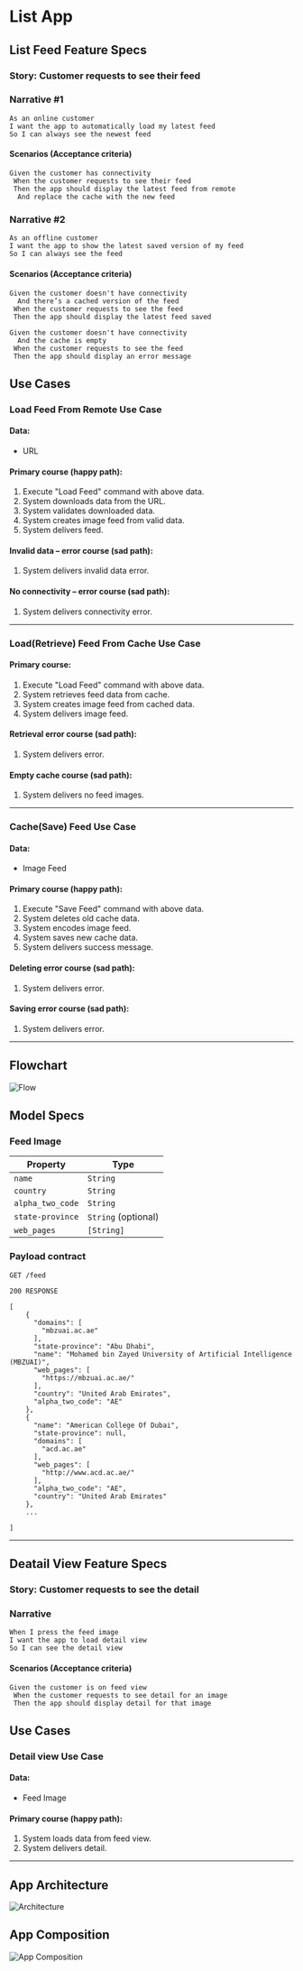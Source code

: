 # List App



## List Feed Feature Specs

### Story: Customer requests to see their feed

### Narrative #1

```
As an online customer
I want the app to automatically load my latest feed
So I can always see the newest feed
```

#### Scenarios (Acceptance criteria)

```
Given the customer has connectivity
 When the customer requests to see their feed
 Then the app should display the latest feed from remote
  And replace the cache with the new feed
```

### Narrative #2

```
As an offline customer
I want the app to show the latest saved version of my feed
So I can always see the feed
```

#### Scenarios (Acceptance criteria)

```
Given the customer doesn't have connectivity
  And there’s a cached version of the feed
 When the customer requests to see the feed
 Then the app should display the latest feed saved

Given the customer doesn't have connectivity
  And the cache is empty
 When the customer requests to see the feed
 Then the app should display an error message
```

## Use Cases

### Load Feed From Remote Use Case

#### Data:
- URL

#### Primary course (happy path):
1. Execute "Load Feed" command with above data.
2. System downloads data from the URL.
3. System validates downloaded data.
4. System creates image feed from valid data.
5. System delivers feed.

#### Invalid data – error course (sad path):
1. System delivers invalid data error.

#### No connectivity – error course (sad path):
1. System delivers connectivity error.

---

### Load(Retrieve) Feed From Cache Use Case

#### Primary course:
1. Execute "Load Feed" command with above data.
2. System retrieves feed data from cache.
4. System creates image feed from cached data.
5. System delivers image feed.

#### Retrieval error course (sad path):
1. System delivers error.

#### Empty cache course (sad path): 
1. System delivers no feed images.

---

### Cache(Save) Feed Use Case

#### Data:
- Image Feed

#### Primary course (happy path):
1. Execute "Save Feed" command with above data.
2. System deletes old cache data.
3. System encodes image feed.
5. System saves new cache data.
6. System delivers success message.

#### Deleting error course (sad path):
1. System delivers error.

#### Saving error course (sad path):
1. System delivers error.

---

## Flowchart

![Flow](https://github.com/afsalkp007/ListApp/assets/23147303/db817174-4f3e-4d24-af2a-492531d52dbf)

## Model Specs

### Feed Image

| Property        | Type                |
|-----------------|---------------------|
| `name`          | `String`            |
| `country`       | `String`            |
| `alpha_two_code`| `String`            |
| `state-province`| `String` (optional) |
| `web_pages`     | `[String]`          |

### Payload contract

```
GET /feed

200 RESPONSE

[
    {
      "domains": [
        "mbzuai.ac.ae"
      ],
      "state-province": "Abu Dhabi",
      "name": "Mohamed bin Zayed University of Artificial Intelligence (MBZUAI)",
      "web_pages": [
        "https://mbzuai.ac.ae/"
      ],
      "country": "United Arab Emirates",
      "alpha_two_code": "AE"
    },
    {
      "name": "American College Of Dubai",
      "state-province": null,
      "domains": [
        "acd.ac.ae"
      ],
      "web_pages": [
        "http://www.acd.ac.ae/"
      ],
      "alpha_two_code": "AE",
      "country": "United Arab Emirates"
    },
    ...

]

```

---

## Deatail View Feature Specs

### Story: Customer requests to see the detail

### Narrative

```
When I press the feed image
I want the app to load detail view
So I can see the detail view
```

#### Scenarios (Acceptance criteria)

```
Given the customer is on feed view
 When the customer requests to see detail for an image
 Then the app should display detail for that image

```

## Use Cases

### Detail view Use Case

#### Data:
- Feed Image

#### Primary course (happy path):
1. System loads data from feed view.
2. System delivers detail.

---

## App Architecture

![Architecture](https://github.com/afsalkp007/ListApp/assets/23147303/917963f0-b703-4c15-b66e-2d084b6f42a2)


## App Composition

![App Composition](https://github.com/afsalkp007/ListApp/assets/23147303/668fe890-1895-4fb1-8244-78d98cf42121)







